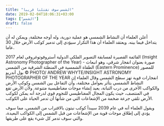 ```yaml
---
title: "الشمس سوف تقتلنا قريبا"
date: 2019-02-04T18:06:31+03:00
tags: ["الشمس"]
draft: false
---
```




أعلن العلماء أن النشاط الشمسي هو عملية دورية، وله أوجه مختلفة، ويمكن له أن يتداخل فيما بينه. ويعتقد العلماء أن هذا التكرار سيؤدي إلى تدمير كوكب الأرض خلال 30 عاما.

القائمة القصيرة لمسابقة التصوير الفلكي الدولية أستروفوتوغروفي لعام 2017 (Insight Astronomy Photographer of the Year) - صورة بعنوان انفجار شرقي، وهو انبعاث الطقاة الشمسية في المنطثة الشرقية من الشمس (Eastern Prominence)  للمصور بول أندريو
© PHOTO/ ANDREW WHYTE/INSIGHT ASTRONOMY PHOTOGRAPHER OF THE YEAR
انفجارات قوية تهز سطح الشمس
وقال العلماء إن النشاط الشمسي يتأثر بعوامل مختلفة، وأن التفاعل بين الشمس وكوكب الأرض والكواكب الأخرى من درب التبانة، يعيد إنشاء موجات مغناطيسية متنوعة. ولأن الأرض تقع في المنتصف، حيث يكون المجال المغناطيسي للنجوم قوي لدرجة أنه يمكن لكوكب الأرض تلقي جرعة ضخمة من الإشعاعات التي من شأنها أن تدمر الحياة على الكوكب.

ويقول العلماء أنه في عام 2039 سيبدأ كوكب نبتون بالاقتراب من الشمس، مما سوف يؤدي إلى إطلاق موجات قوية من الإشعاعات من قبل الشمس إلى الكواكب البعيدة، والتي سوف تدمر كل شيء يقع على طريقها.